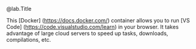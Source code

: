 @lab.Title

This [Docker] (https://docs.docker.com/) container allows you to run [VS Code] (https://code.visualstudio.com/learn) in your browser. It takes advantage of large cloud servers to speed up tasks, downloads, compilations, etc.
